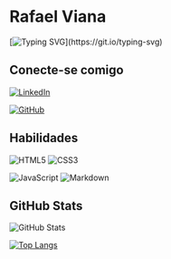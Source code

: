 
# Rafael Viana

[![Typing SVG](https://readme-typing-svg.demolab.com?font=Fira+Code&pause=1000&color=20F700&width=435&lines=Ol%C3%A1%2C+me+chamo+Rafael!;Sou+estudante+de+Front-end.)](https://git.io/typing-svg)

## Conecte-se comigo
[![LinkedIn](https://img.shields.io/badge/LinkedIn-000?style=for-the-badge&logo=linkedin&logoColor=0E76A8)](https://www.linkedin.com/in/rafael-viana-970080278//)

[![GitHub](https://img.shields.io/badge/GitHub-000?style=for-the-badge&logo=GitHub&logoColor=0E76A8)](https://github.com/vianarafaa)

## Habilidades
![HTML5](https://img.shields.io/badge/HTML5-000?style=for-the-badge&logo=html5)
![CSS3](https://img.shields.io/badge/CSS3-000?style=for-the-badge&logo=css3&logoColor=264CE4)

![JavaScript](https://img.shields.io/badge/JavaScript-000?style=for-the-badge&logo=javascript)
![Markdown](https://img.shields.io/badge/Markdown-000?style=for-the-badge&logo=markdown)

## GitHub Stats
![GitHub Stats](https://github-readme-stats.vercel.app/api?username=vianarafaa&theme=transparent&bg_color=000&border_color=30A3DC&show_icons=true&icon_color=30A3DC&title_color=E94D5F&text_color=FFF)

[![Top Langs](https://github-readme-stats.vercel.app/api/top-langs/?username=vianarafaa)](https://github.com/vianarafaa/github-readme-stats)

